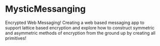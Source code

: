 # MysticMessanging
Encrypted Web Messaging! Creating a web based messaging app to support lattice based encryption and explore how to construct symmetric and asymmetric methods of encryption from the ground up by creating all primitives!
